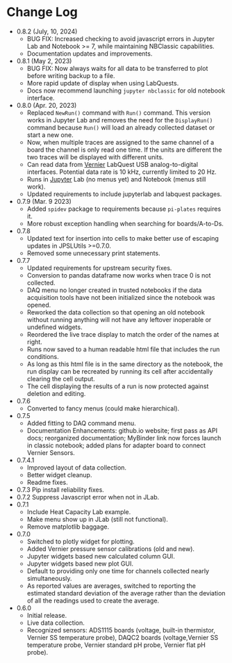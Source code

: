 # Change Log
* 0.8.2 (July, 10, 2024)
  * BUG FIX: Increased checking to avoid javascript errors in Jupyter Lab 
    and Notebook >= 7, while maintaining NBClassic capabilities.
  * Documentation updates and improvements.
* 0.8.1 (May 2, 2023)
  * BUG FIX: Now always waits for all data to be transferred to plot before 
    writing backup to a file.
  * More rapid update of display when using LabQuests.
  * Docs now recommend launching `jupyter nbclassic` for old notebook interface.
* 0.8.0 (Apr. 20, 2023)
  * Replaced `NewRun()` command with `Run()` command. This version works in 
    Jupyter Lab and removes the need for the `DisplayRun()` command because 
    `Run()` will load an already collected dataset or start a new one.
  * Now, when multiple traces are assigned to the same channel of a board the 
    channel is only read one time. If the units are different the two 
    traces will be displayed with different units.
  * Can read data from [Vernier](https://www.vernier.com) LabQuest USB 
    analog-to-digital interfaces. Potential data rate is 10 kHz, currently 
    limited to 20 Hz.
  * Runs in [Jupyter](https://jupyter.org/) Lab (no menus yet) and Notebook 
    (menus still work).
  * Updated requirements to include jupyterlab and labquest packages.
* 0.7.9 (Mar. 9 2023)
  * Added `spidev` package to requirements because `pi-plates` requires it.
  * More robust exception handling when searching for boards/A-to-Ds.
* 0.7.8
  * Updated text for insertion into cells to make better use of escaping 
    updates in JPSLUtils >=0.7.0.
  * Removed some unnecessary print statements.
* 0.7.7
  * Updated requirements for upstream security fixes.
  * Conversion to pandas dataframe now works when trace 0 is not collected.
  * DAQ menu no longer created in trusted notebooks if the data acquisition 
    tools have not been initialized since the notebook was opened.
  * Reworked the data collection so that opening an old notebook without 
    running anything will not have any leftover inoperable or undefined 
    widgets.
  * Reordered the live trace display to match the order of the names at right.
  * Runs now saved to a human readable html file that includes the run 
    conditions.
  * As long as this html file is in the same directory as the notebook, the 
    run display can be recreated by running its cell after accidentally 
    clearing the cell output.
  * The cell displaying the results of a run is now protected against 
    deletion and editing.
* 0.7.6
  * Converted to fancy menus (could make hierarchical).
* 0.7.5
  * Added fitting to DAQ command menu.
  * Documentation Enhancements: github.io website; first pass as API docs; 
    reorganized documentation; MyBinder link now forces launch in classic 
    notebook; added plans for adapter board to connect Vernier Sensors.
* 0.7.4.1
  * Improved layout of data collection.
  * Better widget cleanup.
  * Readme fixes.
* 0.7.3 Pip install reliability fixes.
* 0.7.2 Suppress Javascript error when not in JLab.
* 0.7.1
  * Include Heat Capacity Lab example.
  * Make menu show up in JLab (still not functional).
  * Remove matplotlib baggage.
* 0.7.0
    * Switched to plotly widget for plotting.
    * Added Vernier pressure sensor calibrations (old and new).
    * Jupyter widgets based new calculated column GUI.
    * Jupyter widgets based new plot GUI.
    * Default to providing only one time for channels collected nearly 
      simultaneously.
    * As reported values are averages, switched to reporting the estimated 
      standard deviation of the average rather than the deviation of all the 
      readings used to create the average.
* 0.6.0 
  * Initial release.
  * Live data collection.
  * Recognized sensors: ADS1115 boards (voltage, built-in thermistor, 
    Vernier SS temperature probe), DAQC2 boards (voltage,Vernier SS 
    temperature probe, Vernier standard pH probe, Vernier flat pH probe).
